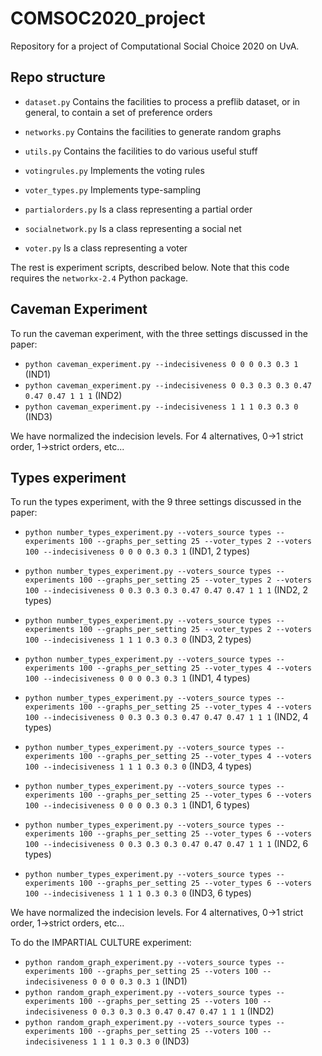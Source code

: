# COMSOC2020_project

Repository for a project of Computational Social Choice 2020 on UvA.

## Repo structure

* `dataset.py` Contains the facilities to process a preflib dataset, or in general, to contain a set of preference orders
* `networks.py` Contains the facilities to generate random graphs
* `utils.py` Contains the facilities to do various useful stuff

* `votingrules.py` Implements the voting rules
* `voter_types.py` Implements type-sampling

* `partialorders.py` Is a class representing a partial order
* `socialnetwork.py` Is a class representing a social net
* `voter.py` Is a class representing a voter

The rest is experiment scripts, described below. Note that this code requires the `networkx-2.4` Python package.

## Caveman Experiment

To run the caveman experiment, with the three settings discussed in the paper:

* `python caveman_experiment.py --indecisiveness 0 0 0 0.3 0.3 1` (IND1)
* `python caveman_experiment.py --indecisiveness 0 0.3 0.3 0.3 0.47 0.47 0.47 1 1 1` (IND2)
* `python caveman_experiment.py --indecisiveness 1 1 1 0.3 0.3 0` (IND3)

We have normalized the indecision levels. For 4 alternatives, 0→1 strict order, 1→strict orders, etc...

## Types experiment

To run the types experiment, with the 9 three settings discussed in the paper:

* `python number_types_experiment.py --voters_source types --experiments 100 --graphs_per_setting 25 --voter_types 2 --voters 100 --indecisiveness 0 0 0 0.3 0.3 1` (IND1, 2 types)
* `python number_types_experiment.py --voters_source types --experiments 100 --graphs_per_setting 25 --voter_types 2 --voters 100 --indecisiveness 0 0.3 0.3 0.3 0.47 0.47 0.47 1 1 1` (IND2, 2 types)
* `python number_types_experiment.py --voters_source types --experiments 100 --graphs_per_setting 25 --voter_types 2 --voters 100 --indecisiveness 1 1 1 0.3 0.3 0` (IND3, 2 types)

* `python number_types_experiment.py --voters_source types --experiments 100 --graphs_per_setting 25 --voter_types 4 --voters 100 --indecisiveness 0 0 0 0.3 0.3 1` (IND1, 4 types)
* `python number_types_experiment.py --voters_source types --experiments 100 --graphs_per_setting 25 --voter_types 4 --voters 100 --indecisiveness 0 0.3 0.3 0.3 0.47 0.47 0.47 1 1 1` (IND2, 4 types)
* `python number_types_experiment.py --voters_source types --experiments 100 --graphs_per_setting 25 --voter_types 4 --voters 100 --indecisiveness 1 1 1 0.3 0.3 0` (IND3, 4 types)

* `python number_types_experiment.py --voters_source types --experiments 100 --graphs_per_setting 25 --voter_types 6 --voters 100 --indecisiveness 0 0 0 0.3 0.3 1` (IND1, 6 types)
* `python number_types_experiment.py --voters_source types --experiments 100 --graphs_per_setting 25 --voter_types 6 --voters 100 --indecisiveness 0 0.3 0.3 0.3 0.47 0.47 0.47 1 1 1` (IND2, 6 types)
* `python number_types_experiment.py --voters_source types --experiments 100 --graphs_per_setting 25 --voter_types 6 --voters 100 --indecisiveness 1 1 1 0.3 0.3 0` (IND3, 6 types)

We have normalized the indecision levels. For 4 alternatives, 0→1 strict order, 1→strict orders, etc...

To do the IMPARTIAL CULTURE experiment:

* `python random_graph_experiment.py --voters_source types --experiments 100 --graphs_per_setting 25 --voters 100 --indecisiveness 0 0 0 0.3 0.3 1` (IND1)
* `python random_graph_experiment.py --voters_source types --experiments 100 --graphs_per_setting 25 --voters 100 --indecisiveness 0 0.3 0.3 0.3 0.47 0.47 0.47 1 1 1` (IND2)
* `python random_graph_experiment.py --voters_source types --experiments 100 --graphs_per_setting 25 --voters 100 --indecisiveness 1 1 1 0.3 0.3 0` (IND3)